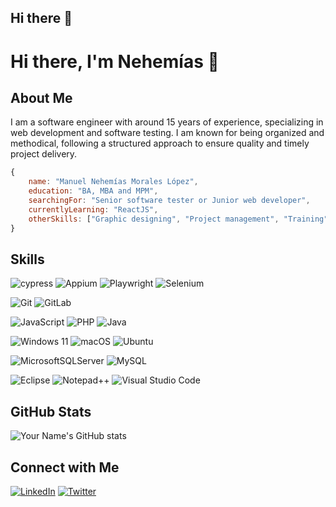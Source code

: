 ## Hi there 👋
# Hi there, I'm Nehemías 👋

## About Me
I am a software engineer with around 15 years of experience, specializing in web development and software testing. I am known for being organized and methodical, following a structured approach to ensure quality and timely project delivery.


```js
{
    name: "Manuel Nehemías Morales López",
    education: "BA, MBA and MPM",
    searchingFor: "Senior software tester or Junior web developer",
    currentlyLearning: "ReactJS",
    otherSkills: ["Graphic designing", "Project management", "Training"]
}
```

## Skills
![cypress](https://img.shields.io/badge/-cypress-%23E5E5E5?style=for-the-badge&logo=cypress&logoColor=058a5e)
![Appium](https://img.shields.io/badge/Appium-8A2BE2?style=for-the-badge&logo=appium&logoColor=white)
![Playwright](https://img.shields.io/badge/Playwright-90E59A?style=for-the-badge&logo=Playwright&logoColor=white)
![Selenium](https://img.shields.io/badge/-selenium-%43B02A?style=for-the-badge&logo=selenium&logoColor=white)

![Git](https://img.shields.io/badge/git-%23F05033.svg?style=for-the-badge&logo=git&logoColor=white)
![GitLab](https://img.shields.io/badge/gitlab-%23181717.svg?style=for-the-badge&logo=gitlab&logoColor=white)

![JavaScript](https://img.shields.io/badge/javascript-%23323330.svg?style=for-the-badge&logo=javascript&logoColor=%23F7DF1E)
![PHP](https://img.shields.io/badge/php-%23777BB4.svg?style=for-the-badge&logo=php&logoColor=white)
![Java](https://img.shields.io/badge/java-%23ED8B00.svg?style=for-the-badge&logo=openjdk&logoColor=white)

![Windows 11](https://img.shields.io/badge/Windows%2011-%230079d5.svg?style=for-the-badge&logo=Windows%2011&logoColor=white)
![macOS](https://img.shields.io/badge/mac%20os-000000?style=for-the-badge&logo=macos&logoColor=F0F0F0)
![Ubuntu](https://img.shields.io/badge/Ubuntu-E95420?style=for-the-badge&logo=ubuntu&logoColor=white)

![MicrosoftSQLServer](https://img.shields.io/badge/Microsoft%20SQL%20Server-CC2927?style=for-the-badge&logo=microsoft%20sql%20server&logoColor=white)
![MySQL](https://img.shields.io/badge/mysql-4479A1.svg?style=for-the-badge&logo=mysql&logoColor=white)

![Eclipse](https://img.shields.io/badge/Eclipse-FE7A16.svg?style=for-the-badge&logo=Eclipse&logoColor=white)
![Notepad++](https://img.shields.io/badge/Notepad++-90E59A.svg?style=for-the-badge&logo=notepad%2b%2b&logoColor=black)
![Visual Studio Code](https://img.shields.io/badge/Visual%20Studio%20Code-0078d7.svg?style=for-the-badge&logo=visual-studio-code&logoColor=white)


## GitHub Stats
![Your Name's GitHub stats](https://github-readme-stats.vercel.app/api?username=NehemiasMLGT&show_icons=true&theme=radical)

## Connect with Me
[![LinkedIn](https://img.shields.io/badge/LinkedIn-0077B5?style=for-the-badge&logo=linkedin&logoColor=white)](https://www.linkedin.com/in/nehemiasml/)
[![Twitter](https://img.shields.io/badge/Twitter-1DA1F2?style=for-the-badge&logo=twitter&logoColor=white)](https://twitter.com/NehemiasML)
